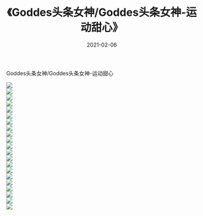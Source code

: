 ﻿---
layout: post
title:  《Goddes头条女神/Goddes头条女神-运动甜心》
date:   2021-02-06
img: http://pic.660000.xyz/1:/网络美图/2021/Goddes头条女神/Goddes头条女神-运动甜心/000.jpg
categories: [美女, 清纯, 唯美]
---

Goddes头条女神/Goddes头条女神-运动甜心

 ![](http://pic.660000.xyz/1:/网络美图/2021/Goddes头条女神/Goddes头条女神-运动甜心/001.jpg) <br>![](http://pic.660000.xyz/1:/网络美图/2021/Goddes头条女神/Goddes头条女神-运动甜心/002.jpg) <br>![](http://pic.660000.xyz/1:/网络美图/2021/Goddes头条女神/Goddes头条女神-运动甜心/003.jpg) <br>![](http://pic.660000.xyz/1:/网络美图/2021/Goddes头条女神/Goddes头条女神-运动甜心/004.jpg) <br>![](http://pic.660000.xyz/1:/网络美图/2021/Goddes头条女神/Goddes头条女神-运动甜心/005.jpg) <br>![](http://pic.660000.xyz/1:/网络美图/2021/Goddes头条女神/Goddes头条女神-运动甜心/006.jpg) <br>![](http://pic.660000.xyz/1:/网络美图/2021/Goddes头条女神/Goddes头条女神-运动甜心/007.jpg) <br>![](http://pic.660000.xyz/1:/网络美图/2021/Goddes头条女神/Goddes头条女神-运动甜心/008.jpg) <br>![](http://pic.660000.xyz/1:/网络美图/2021/Goddes头条女神/Goddes头条女神-运动甜心/009.jpg) <br>![](http://pic.660000.xyz/1:/网络美图/2021/Goddes头条女神/Goddes头条女神-运动甜心/010.jpg) <br>![](http://pic.660000.xyz/1:/网络美图/2021/Goddes头条女神/Goddes头条女神-运动甜心/011.jpg) <br>![](http://pic.660000.xyz/1:/网络美图/2021/Goddes头条女神/Goddes头条女神-运动甜心/012.jpg) <br>![](http://pic.660000.xyz/1:/网络美图/2021/Goddes头条女神/Goddes头条女神-运动甜心/013.jpg) <br>![](http://pic.660000.xyz/1:/网络美图/2021/Goddes头条女神/Goddes头条女神-运动甜心/014.jpg) <br>![](http://pic.660000.xyz/1:/网络美图/2021/Goddes头条女神/Goddes头条女神-运动甜心/015.jpg) <br>![](http://pic.660000.xyz/1:/网络美图/2021/Goddes头条女神/Goddes头条女神-运动甜心/016.jpg) <br>![](http://pic.660000.xyz/1:/网络美图/2021/Goddes头条女神/Goddes头条女神-运动甜心/017.jpg) <br>![](http://pic.660000.xyz/1:/网络美图/2021/Goddes头条女神/Goddes头条女神-运动甜心/018.jpg) <br>![](http://pic.660000.xyz/1:/网络美图/2021/Goddes头条女神/Goddes头条女神-运动甜心/019.jpg) <br>![](http://pic.660000.xyz/1:/网络美图/2021/Goddes头条女神/Goddes头条女神-运动甜心/020.jpg) <br>![](http://pic.660000.xyz/1:/网络美图/2021/Goddes头条女神/Goddes头条女神-运动甜心/021.jpg) <br>